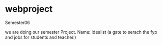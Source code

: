 # webproject
Semester06

we are doing our semester Project. 
Name: Idealist (a gate to serach the fyp and jobs for students and teacher.)
